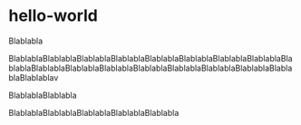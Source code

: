 # hello-world
Blablabla

BlablablaBlablablaBlablablaBlablablaBlablablaBlablablaBlablablaBlablablaBlablablaBlablablaBlablablaBlablablaBlablablaBlablablaBlablablaBlablablaBlablablaBlablablav

BlablablaBlablabla

BlablablaBlablablaBlablablaBlablablaBlablabla

